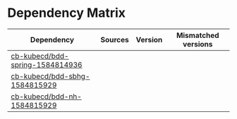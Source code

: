 # Dependency Matrix

Dependency | Sources | Version | Mismatched versions
---------- | ------- | ------- | -------------------
[cb-kubecd/bdd-spring-1584814936](https://github.com/cb-kubecd/bdd-spring-1584814936.git) |  | []() | 
[cb-kubecd/bdd-sbhg-1584815929](https://github.com/cb-kubecd/bdd-sbhg-1584815929.git) |  | []() | 
[cb-kubecd/bdd-nh-1584815929](https://github.com/cb-kubecd/bdd-nh-1584815929.git) |  | []() | 

